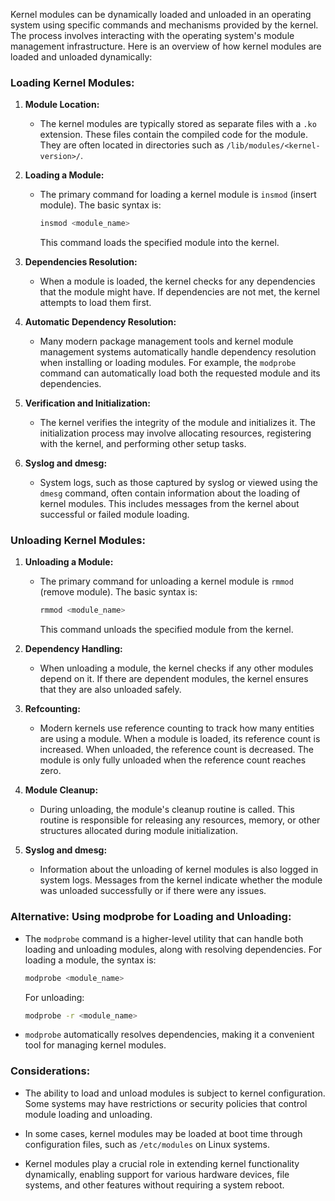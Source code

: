 Kernel modules can be dynamically loaded and unloaded in an operating system using specific commands and mechanisms provided by the kernel. The process involves interacting with the operating system's module management infrastructure. Here is an overview of how kernel modules are loaded and unloaded dynamically:

### Loading Kernel Modules:

1. **Module Location:**
   - The kernel modules are typically stored as separate files with a `.ko` extension. These files contain the compiled code for the module. They are often located in directories such as `/lib/modules/<kernel-version>/`.

2. **Loading a Module:**
   - The primary command for loading a kernel module is `insmod` (insert module). The basic syntax is:
     ```bash
     insmod <module_name>
     ```
     This command loads the specified module into the kernel.

3. **Dependencies Resolution:**
   - When a module is loaded, the kernel checks for any dependencies that the module might have. If dependencies are not met, the kernel attempts to load them first.

4. **Automatic Dependency Resolution:**
   - Many modern package management tools and kernel module management systems automatically handle dependency resolution when installing or loading modules. For example, the `modprobe` command can automatically load both the requested module and its dependencies.

5. **Verification and Initialization:**
   - The kernel verifies the integrity of the module and initializes it. The initialization process may involve allocating resources, registering with the kernel, and performing other setup tasks.

6. **Syslog and dmesg:**
   - System logs, such as those captured by syslog or viewed using the `dmesg` command, often contain information about the loading of kernel modules. This includes messages from the kernel about successful or failed module loading.

### Unloading Kernel Modules:

1. **Unloading a Module:**
   - The primary command for unloading a kernel module is `rmmod` (remove module). The basic syntax is:
     ```bash
     rmmod <module_name>
     ```
     This command unloads the specified module from the kernel.

2. **Dependency Handling:**
   - When unloading a module, the kernel checks if any other modules depend on it. If there are dependent modules, the kernel ensures that they are also unloaded safely.

3. **Refcounting:**
   - Modern kernels use reference counting to track how many entities are using a module. When a module is loaded, its reference count is increased. When unloaded, the reference count is decreased. The module is only fully unloaded when the reference count reaches zero.

4. **Module Cleanup:**
   - During unloading, the module's cleanup routine is called. This routine is responsible for releasing any resources, memory, or other structures allocated during module initialization.

5. **Syslog and dmesg:**
   - Information about the unloading of kernel modules is also logged in system logs. Messages from the kernel indicate whether the module was unloaded successfully or if there were any issues.

### Alternative: Using modprobe for Loading and Unloading:

- The `modprobe` command is a higher-level utility that can handle both loading and unloading modules, along with resolving dependencies. For loading a module, the syntax is:
  ```bash
  modprobe <module_name>
  ```
  For unloading:
  ```bash
  modprobe -r <module_name>
  ```

- `modprobe` automatically resolves dependencies, making it a convenient tool for managing kernel modules.

### Considerations:

- The ability to load and unload modules is subject to kernel configuration. Some systems may have restrictions or security policies that control module loading and unloading.

- In some cases, kernel modules may be loaded at boot time through configuration files, such as `/etc/modules` on Linux systems.

- Kernel modules play a crucial role in extending kernel functionality dynamically, enabling support for various hardware devices, file systems, and other features without requiring a system reboot.
